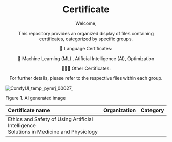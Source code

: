 <h1 align="center"> Certificate</h1>

<div align="center">
 
 Welcome,

This repository provides an organized display of files containing certificates, categorized by specific groups.

🙊 Language Certificates:

🤖 Machine Learning (ML) , Atificial Intelligence (AI), Optimization

👨🏻‍💻 Other Certificates:

For further details, please refer to the respective files within each group.
</div>

![ComfyUI_temp_pymrj_00027_](https://github.com/Dgmalthael/Certificates/assets/85357861/29b31ad3-8785-4a47-a067-edd909609e3a) 
<div align="left">
Figure 1. AI generated image 


  




|Certificate name| Organization|Category|
| :---         | :---         | :---    |
|Ethics and Safety of Using Artificial Intelligence <br /> Solutions in Medicine and Physiology | 
